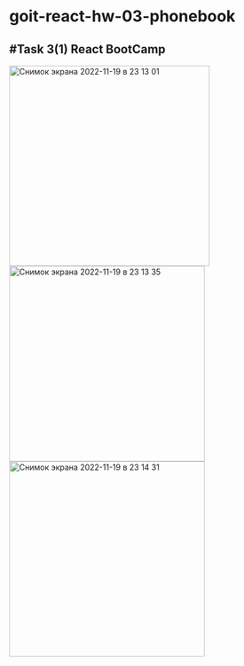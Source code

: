 # goit-react-hw-03-phonebook
#Task 3(1) React BootCamp
------

<img width="361" alt="Снимок экрана 2022-11-19 в 23 13 01" src="https://user-images.githubusercontent.com/33178699/202871834-22e73255-a1fb-4fde-8f79-dcf861ea5044.png">
<img width="352" alt="Снимок экрана 2022-11-19 в 23 13 35" src="https://user-images.githubusercontent.com/33178699/202871841-6e4bf61b-685c-4789-a454-7ed0916073cc.png">
<img width="352" alt="Снимок экрана 2022-11-19 в 23 14 31" src="https://user-images.githubusercontent.com/33178699/202871850-799ae0f7-ae89-4d66-a5fd-c730915babaf.png">
